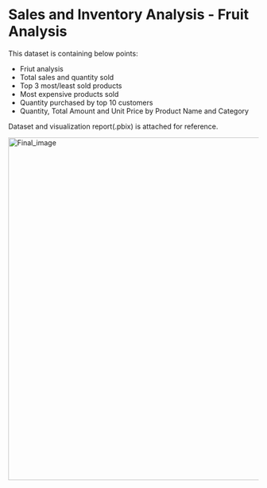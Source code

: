 # Sales and Inventory Analysis - Fruit Analysis 

This dataset is containing below points:
* Friut analysis
* Total sales and quantity sold
* Top 3 most/least sold products 
* Most expensive products sold
* Quantity purchased by top 10 customers 
* Quantity, Total Amount and Unit Price by Product Name and Category

Dataset and visualization report(.pbix) is attached for reference.

<img width="691" alt="Final_image" src="https://user-images.githubusercontent.com/107261871/219933654-f556613b-f57c-402b-b2ed-23ede9153cd5.PNG">

